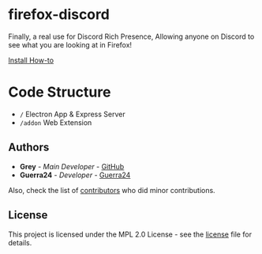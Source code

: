 # firefox-discord

Finally, a real use for Discord Rich Presence, Allowing anyone on Discord to see what you are looking at in Firefox!

[Install How-to](https://github.com/Chronomly/firefox-discord/wiki/How-to-Install)

# Code Structure

- `/` Electron App & Express Server
- `/addon` Web Extension

## Authors

* **Grey** - *Main Developer* - [GitHub](https://github.com/chronomly)
* **Guerra24** - *Developer* - [Guerra24](https://github.com/Guerra24)

Also, check the list of [contributors](https://github.com/Chronomly/Represent/contributors) who did minor contributions.

## License

This project is licensed under the MPL 2.0 License - see the [license](https://github.com/Chronomly/firefox-discord/blob/master/LICENSE) file for details.